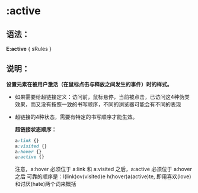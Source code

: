 # :active

## 语法：

**E:active** { sRules }

## 说明：

**设置元素在被用户激活（在鼠标点击与释放之间发生的事件）时的样式。**

- 如果需要给超链接定义：访问前，鼠标悬停，当前被点击，已访问这4种伪类效果，而又没有按照一致的书写顺序，不同的浏览器可能会有不同的表现

- 超链接的4种状态，需要有特定的书写顺序才能生效。

    **超链接状态顺序：**

    ````css
    a:link {} 
    a:visited {}
    a:hover {}
    a:active {}
    ````

    

    注意，a:hover 必须位于 a:link 和 a:visited 之后，a:active 必须位于 a:hover 之后
    可靠的顺序是：l(link)ov(visited)e h(hover)a(active)te, 即用喜欢(love)和讨厌(hate)两个词来概括